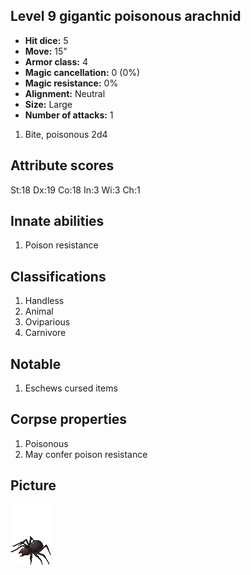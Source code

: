 ## Level 9 gigantic poisonous arachnid
- **Hit dice:** 5
- **Move:** 15"
- **Armor class:** 4
- **Magic cancellation:** 0 (0%)
- **Magic resistance:** 0%
- **Alignment:** Neutral
- **Size:** Large
- **Number of attacks:** 1
1. Bite, poisonous 2d4
## Attribute scores
St:18 Dx:19 Co:18 In:3 Wi:3 Ch:1
## Innate abilities
1. Poison resistance
## Classifications
1. Handless
2. Animal
3. Oviparious
4. Carnivore
## Notable
1. Eschews cursed items
## Corpse properties
1. Poisonous
2. May confer poison resistance
## Picture
![Giant spider](https://github.com/hyvanmielenpelit/GnollHackTileSet/blob/main/Monsters/giant_spider/giant_spider.png)
